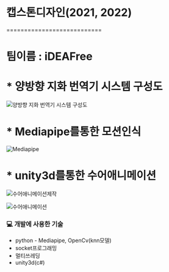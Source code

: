 # 캡스톤디자인(2021, 2022)


===========================
# 팀이름 : iDEAFree


# * 양방향 지화 번역기 시스템 구성도
![양방향 지화 번역기 시스템 구성도](https://user-images.githubusercontent.com/87998104/193748360-4759c083-489f-40cf-8ddd-dec691427652.png)

# * Mediapipe를통한 모션인식
![Mediapipe](https://user-images.githubusercontent.com/87998104/193748567-44b048e7-cd18-4022-8482-89514a847dd9.png)

# * unity3d를통한 수어애니메이션
![수어애니메이션제작](https://user-images.githubusercontent.com/87998104/193748639-57dbfefb-3e3e-430b-bb8d-732e89c3c86e.png)

![수어애니메이션](https://user-images.githubusercontent.com/87998104/193748647-120ed2ec-998b-43aa-923d-15f0856e6995.png)


### 💻 개발에 사용한 기술

* python - Mediapipe, OpenCv(knn모델)
* socket프로그래밍
* 멀티쓰레딩
* unity3d(c#)
